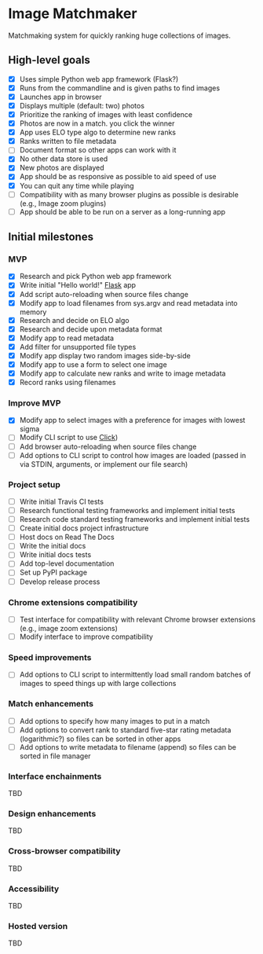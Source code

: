# Image Matchmaker

Matchmaking system for quickly ranking huge collections of images.

## High-level goals

- [x] Uses simple Python web app framework (Flask?)
- [X] Runs from the commandline and is given paths to find images
- [X] Launches app in browser
- [X] Displays multiple (default: two) photos
- [X] Prioritize the ranking of images with least confidence
- [X] Photos are now in a match. you click the winner
- [X] App uses ELO type algo to determine new ranks
- [X] Ranks written to file metadata
- [ ] Document format so other apps can work with it
- [X] No other data store is used
- [X] New photos are displayed
- [X] App should be as responsive as possible to aid speed of use
- [X] You can quit any time while playing
- [ ] Compatibility with as many browser plugins as possible is desirable (e.g.,
  Image zoom plugins)
- [ ] App should be able to be run on a server as a long-running app

## Initial milestones

### MVP


- [x] Research and pick Python web app framework
- [x] Write initial "Hello world!"
  [Flask](https://www.palletsprojects.com/p/flask/) app
- [x] Add script auto-reloading when source files change
- [x] Modify app to load filenames from sys.argv and read metadata into memory
- [x] Research and decide on ELO algo
- [X] Research and decide upon metadata format
- [X] Modify app to read metadata
- [X] Add filter for unsupported file types
- [X] Modify app display two random images side-by-side
- [X] Modify app to use a form to select one image
- [X] Modify app to calculate new ranks and write to image metadata
- [X] Record ranks using filenames

### Improve MVP

- [X] Modify app to select images with a preference for images with lowest
  sigma
- [ ] Modify CLI script to use
  [Click](https://www.palletsprojects.com/p/click/))
- [ ] Add browser auto-reloading when source files change
- [ ] Add options to CLI script to control how images are loaded (passed in via
  STDIN, arguments, or implement our file search)

### Project setup

- [ ] Write initial Travis CI tests
- [ ] Research functional testing frameworks and implement initial tests
- [ ] Research code standard testing frameworks and implement initial tests
- [ ] Create initial docs project infrastructure
- [ ] Host docs on Read The Docs
- [ ] Write the initial docs
- [ ] Write initial docs tests
- [ ] Add top-level documentation
- [ ] Set up PyPI package
- [ ] Develop release process

### Chrome extensions compatibility

- [ ] Test interface for compatibility with relevant Chrome browser extensions
  (e.g., image zoom extensions)
- [ ] Modify interface to improve compatibility

### Speed improvements

- [ ] Add options to CLI script to intermittently load small random batches of
  images to speed things up with large collections

### Match enhancements

- [ ] Add options to specify how many images to put in a match
- [ ] Add options to convert rank to standard five-star rating metadata
  (logarithmic?) so files can be sorted in other apps
- [ ] Add options to write metadata to filename (append) so files can be sorted
  in file manager

### Interface enchainments

TBD

### Design enhancements

TBD

### Cross-browser compatibility

TBD

### Accessibility

TBD

### Hosted version

TBD
